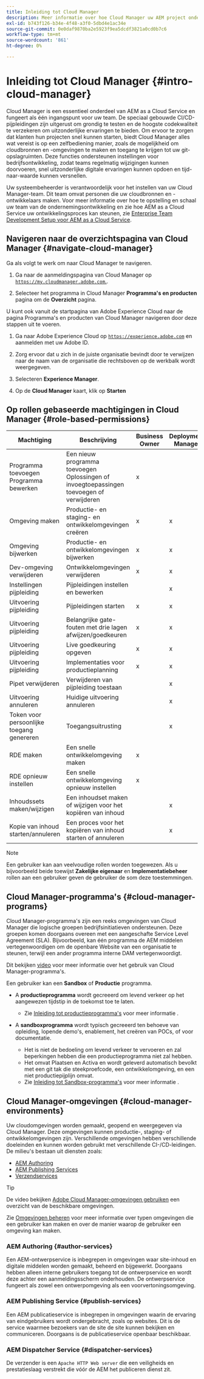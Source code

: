 ```yaml
---
title: Inleiding tot Cloud Manager
description: Meer informatie over hoe Cloud Manager uw AEM project ondersteunt via programma's, omgevingen en pijpleidingen.
exl-id: b743f126-b34e-4f48-a3f0-5dbd4e1ac34e
source-git-commit: 0e0daf9870ba2e5923f9ea5dcdf3821a0cd0b7c6
workflow-type: tm+mt
source-wordcount: '861'
ht-degree: 0%

---
```


# Inleiding tot Cloud Manager {#intro-cloud-manager}

Cloud Manager is een essentieel onderdeel van AEM as a Cloud Service en fungeert als één ingangspunt voor uw team. De speciaal gebouwde CI/CD-pijpleidingen zijn uitgerust om grondig te testen en de hoogste codekwaliteit te verzekeren om uitzonderlijke ervaringen te bieden. Om ervoor te zorgen dat klanten hun projecten snel kunnen starten, biedt Cloud Manager alles wat vereist is op een zelfbediening manier, zoals de mogelijkheid om cloudbronnen en -omgevingen te maken en toegang te krijgen tot uw git-opslagruimten. Deze functies ondersteunen instellingen voor bedrijfsontwikkeling, zodat teams regelmatig wijzigingen kunnen doorvoeren, snel uitzonderlijke digitale ervaringen kunnen opdoen en tijd-naar-waarde kunnen versnellen.

Uw systeembeheerder is verantwoordelijk voor het instellen van uw Cloud Manager-team. Dit team omvat personen die uw cloudbronnen en -ontwikkelaars maken. Voor meer informatie over hoe te opstelling en schaal uw team van de ondernemingsontwikkeling en zie hoe AEM as a Cloud Service uw ontwikkelingsproces kan steunen, zie [Enterprise Team Development Setup voor AEM as a Cloud Service](/help/implementing/cloud-manager/managing-code/enterprise-team-dev-setup.md).

## Navigeren naar de overzichtspagina van Cloud Manager {#navigate-cloud-manager}

Ga als volgt te werk om naar Cloud Manager te navigeren.

1. Ga naar de aanmeldingspagina van Cloud Manager op [`https://my.cloudmanager.adobe.com`.](https://my.cloudmanager.adobe.com/).

1. Selecteer het programma in Cloud Manager **Programma&#39;s en producten** pagina om de **Overzicht** pagina.

U kunt ook vanuit de startpagina van Adobe Experience Cloud naar de pagina Programma&#39;s en producten van Cloud Manager navigeren door deze stappen uit te voeren.

1. Ga naar Adobe Experience Cloud op [`https://experience.adobe.com`](https://experience.adobe.com) en aanmelden met uw Adobe ID.

1. Zorg ervoor dat u zich in de juiste organisatie bevindt door te verwijzen naar de naam van de organisatie die rechtsboven op de werkbalk wordt weergegeven.

1. Selecteren **Experience Manager**.

1. Op de **Cloud Manager** kaart, klik op **Starten**

## Op rollen gebaseerde machtigingen in Cloud Manager {#role-based-permissions}

| Machtiging | Beschrijving | Business Owner | Deployment Manager | Program Manager | Developer |
|--- |--- |--- |--- |--- |--- |
| Programma toevoegen<br>Programma bewerken | Een nieuw programma toevoegen<br>Oplossingen of invoegtoepassingen toevoegen of verwijderen | x |  |  |  |
| Omgeving maken | Productie- en staging- en ontwikkelomgevingen creëren | x | x |  |  |
| Omgeving bijwerken | Productie- en ontwikkelomgevingen bijwerken | x | x |  |  |
| Dev-omgeving verwijderen | Ontwikkelomgevingen verwijderen | x | x |  |  |
| Instellingen pijpleiding | Pijpleidingen instellen en bewerken |  | x |  |  |
| Uitvoering pijpleiding | Pijpleidingen starten | x | x |  |  |
| Uitvoering pijpleiding | Belangrijke gate-fouten met drie lagen afwijzen/goedkeuren | x | x | x |  |
| Uitvoering pijpleiding | Live goedkeuring opgeven | x | x | x |  |
| Uitvoering pijpleiding | Implementaties voor productieplanning | x | x | x |  |
| Pipet verwijderen | Verwijderen van pijpleiding toestaan |  | x |  |  |
| Uitvoering annuleren | Huidige uitvoering annuleren |  | x |  |  |
| Token voor persoonlijke toegang genereren | Toegangsuitrusting |  | x |  | x |
| RDE maken | Een snelle ontwikkelomgeving maken | x |  |  | x |
| RDE opnieuw instellen | Een snelle ontwikkelomgeving opnieuw instellen | x |  |  | x |
| Inhoudssets maken/wijzigen | Een inhoudset maken of wijzigen voor het kopiëren van inhoud |  | x |  |  |
| Kopie van inhoud starten/annuleren | Een proces voor het kopiëren van inhoud starten of annuleren |  | x |  |  |

>[!NOTE]
>
>Een gebruiker kan aan veelvoudige rollen worden toegewezen. Als u bijvoorbeeld beide toewijst **Zakelijke eigenaar** en **Implementatiebeheer** rollen aan een gebruiker geven de gebruiker de som deze toestemmingen.

## Cloud Manager-programma&#39;s {#cloud-manager-programs}

Cloud Manager-programma&#39;s zijn een reeks omgevingen van Cloud Manager die logische groepen bedrijfsinitiatieven ondersteunen. Deze groepen komen doorgaans overeen met een aangeschafte Service Level Agreement (SLA). Bijvoorbeeld, kan één programma de AEM middelen vertegenwoordigen om de openbare Website van een organisatie te steunen, terwijl een ander programma interne DAM vertegenwoordigt.


Dit bekijken [video](https://experienceleague.adobe.com/docs/experience-manager-learn/cloud-service/cloud-manager/programs.html) voor meer informatie over het gebruik van Cloud Manager-programma&#39;s.

Een gebruiker kan een **Sandbox** of **Productie** programma.

* A **productieprogramma** wordt gecreeerd om levend verkeer op het aangewezen tijdstip in de toekomst toe te laten.
   * Zie [Inleiding tot productieprogramma&#39;s](/help/implementing/cloud-manager/getting-access-to-aem-in-cloud/introduction-production-programs.md) voor meer informatie .

* A **sandboxprogramma** wordt typisch gecreeerd ten behoeve van opleiding, lopende demo&#39;s, enablement, het creëren van POCs, of voor documentatie.
   * Het is niet de bedoeling om levend verkeer te vervoeren en zal beperkingen hebben die een productieprogramma niet zal hebben.
   * Het omvat Plaatsen en Activa en wordt geleverd automatisch bevolkt met een git tak die steekproefcode, een ontwikkelomgeving, en een niet productiepijplijn omvat.
   * Zie [Inleiding tot Sandbox-programma&#39;s](/help/implementing/cloud-manager/getting-access-to-aem-in-cloud/introduction-sandbox-programs.md) voor meer informatie .

## Cloud Manager-omgevingen {#cloud-manager-environments}

Uw cloudomgevingen worden gemaakt, geopend en weergegeven via Cloud Manager. Deze omgevingen kunnen productie-, staging- of ontwikkelomgevingen zijn. Verschillende omgevingen hebben verschillende doeleinden en kunnen worden gebruikt met verschillende CI-/CD-leidingen. De milieu&#39;s bestaan uit diensten zoals:

* [AEM Authoring](#author-services)
* [AEM Publishing Services](#publish-services)
* [Verzendservices](#dispatcher-services)

>[!TIP]
>
> De video bekijken [Adobe Cloud Manager-omgevingen gebruiken](https://experienceleague.adobe.com/docs/experience-manager-learn/cloud-service/cloud-manager/environments.html) een overzicht van de beschikbare omgevingen.
>
>Zie [Omgevingen beheren](/help/implementing/cloud-manager/manage-environments.md) voor meer informatie over typen omgevingen die een gebruiker kan maken en over de manier waarop de gebruiker een omgeving kan maken.

### AEM Authoring {#author-services}

Een AEM-ontwerpservice is inbegrepen in omgevingen waar site-inhoud en digitale middelen worden gemaakt, beheerd en bijgewerkt. Doorgaans hebben alleen interne gebruikers toegang tot de ontwerpservice en wordt deze achter een aanmeldingsscherm onderhouden. De ontwerpservice fungeert als zowel een ontwerpomgeving als een voorvertoningsomgeving.

### AEM Publishing Service {#publish-services}

Een AEM publicatieservice is inbegrepen in omgevingen waarin de ervaring van eindgebruikers wordt ondergebracht, zoals op websites. Dit is de service waarmee bezoekers van de site de site kunnen bekijken en communiceren. Doorgaans is de publicatieservice openbaar beschikbaar.

### AEM Dispatcher Service {#dispatcher-services}

De verzender is een `Apache HTTP Web server` die een veiligheids en prestatieslaag verstrekt die vóór de AEM het publiceren dienst zit.
